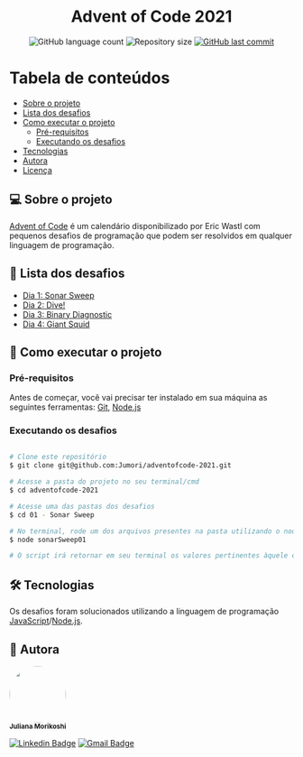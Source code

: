 <h1 align="center">
  Advent of Code 2021
</h1>

<p align="center">
  <img alt="GitHub language count" src="https://img.shields.io/github/languages/count/Jumori/adventofcode-2021?color=%2304D361">

  <img alt="Repository size" src="https://img.shields.io/github/repo-size/Jumori/adventofcode-2021">

  <a href="https://github.com/Jumori/adventofcode-2021/commits/master">
    <img alt="GitHub last commit" src="https://img.shields.io/github/last-commit/Jumori/adventofcode-2021">
  </a>

</p>

Tabela de conteúdos
=================
<!--ts-->
   * [Sobre o projeto](#-sobre-o-projeto)
   * [Lista dos desafios](#-lista-dos-desafios)
   * [Como executar o projeto](#-como-executar-o-projeto)
     * [Pré-requisitos](#pré-requisitos)
     * [Executando os desafios](#executando-os-desafios)
   * [Tecnologias](#-tecnologias)
   * [Autora](#-autora)
   * [Licença](#user-content--licença)
<!--te-->

## 💻 Sobre o projeto

[Advent of Code](https://adventofcode.com/) é um calendário disponibilizado por Eric Wastl com pequenos desafios de programação que podem ser resolvidos em qualquer linguagem de programação.

## 👾 Lista dos desafios

- [Dia 1: Sonar Sweep](./01%20-%20Sonar%20Sweep)
- [Dia 2: Dive!](./02%20-%20Dive)
- [Dia 3: Binary Diagnostic](./03%20-%20Binary%20Diagnostic)
- [Dia 4: Giant Squid](./04%20-%20Giant%20Squid)

## 🚀 Como executar o projeto

### Pré-requisitos

Antes de começar, você vai precisar ter instalado em sua máquina as seguintes ferramentas:
[Git](https://git-scm.com), [Node.js](https://nodejs.org/en/)

### Executando os desafios

```bash

# Clone este repositório
$ git clone git@github.com:Jumori/adventofcode-2021.git

# Acesse a pasta do projeto no seu terminal/cmd
$ cd adventofcode-2021

# Acesse uma das pastas dos desafios
$ cd 01 - Sonar Sweep

# No terminal, rode um dos arquivos presentes na pasta utilizando o node
$ node sonarSweep01

# O script irá retornar em seu terminal os valores pertinentes àquele desafio

```

## 🛠 Tecnologias

Os desafios foram solucionados utilizando a linguagem de programação [JavaScript](https://developer.mozilla.org/pt-BR/docs/Web/JavaScript)/[Node.js](https://nodejs.org/en/).

## 🦸 Autora

<a href="https://github.com/Jumori">
 <img style="border-radius: 50%;" src="https://avatars1.githubusercontent.com/u/44618499?s=460&u=691cddb486d4b665417d25d8a575e508d6ef9563&v=4" width="100px;" alt=""/>
 <br />
 <sub><b>Juliana Morikoshi</b></sub></a>
 <br />

[![Linkedin Badge](https://img.shields.io/badge/-Juliana-blue?style=flat-square&logo=Linkedin&logoColor=white&link=https://www.linkedin.com/in/julianamorikoshi/)](https://www.linkedin.com/in/julianamorikoshi/)
[![Gmail Badge](https://img.shields.io/badge/-julianamorikoshi@gmail.com-c14438?style=flat-square&logo=Gmail&logoColor=white&link=mailto:julianamorikoshi@gmail.com)](mailto:julianamorikoshi@gmail.com)
